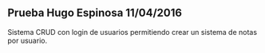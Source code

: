 ## Prueba Hugo Espinosa 11/04/2016

Sistema CRUD con login de usuarios permitiendo crear un sistema de notas por usuario.
